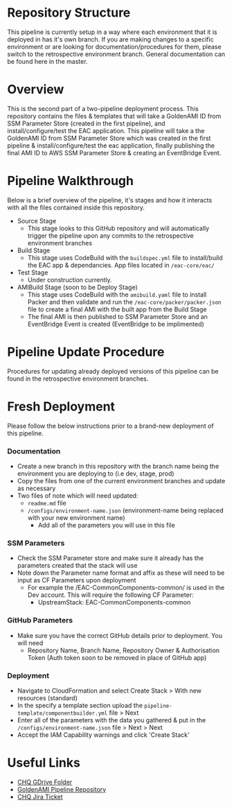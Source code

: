 # Repository Structure
This pipeline is currently setup in a way where each environment that it is deployed in has it's own branch. If you are making changes to a specific environment or are looking for documentation/procedures for them, please switch to the retrospective environment branch. General documentation can be found here in the master.

# Overview
This is the second part of a two-pipeline deployment process. This repository contains the files & templates that will take a GoldenAMI ID from SSM Parameter Store (created in the first pipeline), and install/configure/test the EAC application. This pipeline will take a the GoldenAMI ID from SSM Parameter Store which was created in the first pipeline & install/configure/test the eac application, finally publishing the final AMI ID to AWS SSM Parameter Store & creating an EventBridge Event.

# Pipeline Walkthrough
Below is a brief overview of the pipeline, it's stages and how it interacts with all the files contained inside this repository.

- Source Stage
    - This stage looks to this GitHub repository and will automatically trigger the pipeline upon any commits to the retrospective environment branches
- Build Stage
    - This stage uses CodeBuild with the `buildspec.yml` file to install/build the EAC app & dependancies. App files located in `/eac-core/eac/`
- Test Stage
    - Under construction currently.
- AMIBuild Stage (soon to be Deploy Stage)
    - This stage uses CodeBuild with the `amibuild.yaml` file to install Packer and then validate and run the `/eac-core/packer/packer.json` file to create a final AMI with the built app from the Build Stage 
    - The final AMI is then published to SSM Parameter Store and an EventBridge Event is created (EventBridge to be implimented)

# Pipeline Update Procedure
Procedures for updating already deployed versions of this pipeline can be found in the retrospective environment branches.

# Fresh Deployment
Please follow the below instructions prior to a brand-new deployment of this pipeline.

### Documentation
- Create a new branch in this repository with the branch name being the environment you are deploying to (i.e dev, stage, prod)
- Copy the files from one of the current environment branches and update as necessary
- Two files of note which will need updated:
    - `readme.md` file
    - `/configs/environment-name.json` (environment-name being replaced with your new environment name)
        - Add all of the parameters you will use in this file

### SSM Parameters 
- Check the SSM Parameter store and make sure it already has the parameters created that the stack will use
- Note down the Parameter name format and affix as these will need to be input as CF Parameters upon deployment
    - For example the /EAC-CommonComponents-common/ is used in the Dev account. This will require the following CF Parameter:
        - UpstreamStack: EAC-CommonComponents-common

### GitHub Parameters
- Make sure you have the correct GitHub details prior to deployment. You will need
    - Repository Name, Branch Name, Repository Owner & Authorisation Token (Auth token soon to be removed in place of GitHub app)

### Deployment
- Navigate to CloudFormation and select Create Stack > With new resources (standard)
- In the specify a template section upload the `pipeline-template/componentbuilder.yml` file > Next
- Enter all of the parameters with the data you gathered & put in the `/configs/environment-name.json` file > Next > Next
- Accept the IAM Capability warnings and click 'Create Stack'

# Useful Links
- [CHQ GDrive Folder](https://drive.google.com/drive/folders/1ZFyiNBvl1q3CWFzWcuzOgRQRKIH3K3ue)
- [GoldenAMI Pipeline Repository](https://github.com/OUP/eac-core-golden-AMI)
- [CHQ Jira Ticket](https://cirrushq.atlassian.net/browse/OUPEAC-5043)